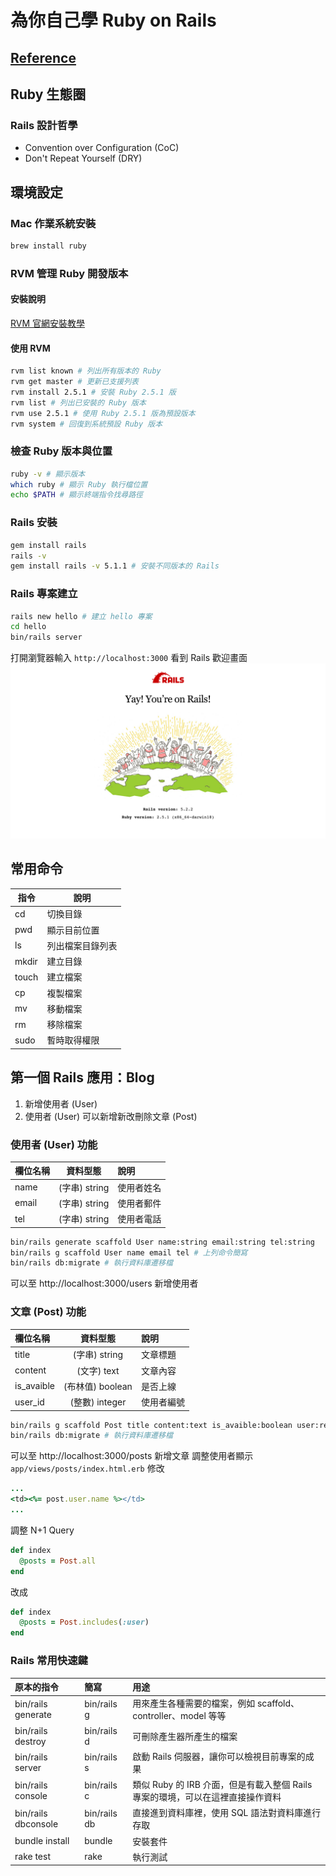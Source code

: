 # 為你自己學 Ruby on Rails
## [Reference](https://railsbook.tw/)

## Ruby 生態圈
### Rails 設計哲學
* Convention over Configuration (CoC)
* Don't Repeat Yourself (DRY)

## 環境設定
### Mac 作業系統安裝
```bash
brew install ruby
```

### RVM 管理 Ruby 開發版本
#### 安裝說明
[RVM 官網安裝教學](https://rvm.io/)

#### 使用 RVM
```bash
rvm list known # 列出所有版本的 Ruby
rvm get master # 更新已支援列表
rvm install 2.5.1 # 安裝 Ruby 2.5.1 版
rvm list # 列出已安裝的 Ruby 版本
rvm use 2.5.1 # 使用 Ruby 2.5.1 版為預設版本
rvm system # 回復到系統預設 Ruby 版本
```

### 檢查 Ruby 版本與位置
```bash
ruby -v # 顯示版本
which ruby # 顯示 Ruby 執行檔位置
echo $PATH # 顯示終端指令找尋路徑
```

### Rails 安裝
```bash
gem install rails
rails -v
gem install rails -v 5.1.1 # 安裝不同版本的 Rails
```

### Rails 專案建立
```bash
rails new hello # 建立 hello 專案
cd hello
bin/rails server
```
打開瀏覽器輸入 `http://localhost:3000` 看到 Rails 歡迎畫面
![Welcome Rails](./images/localhost_3000_.png)

## 常用命令
| 指令 | 說明 |
| --- | --- |
| cd | 切換目錄 |
| pwd | 顯示目前位置 |
| ls | 列出檔案目錄列表 |
| mkdir | 建立目錄 |
| touch | 建立檔案 |
| cp | 複製檔案 |
| mv | 移動檔案 |
| rm | 移除檔案 |
| sudo | 暫時取得權限 |

## 第一個 Rails 應用：Blog
1. 新增使用者 (User)
2. 使用者 (User) 可以新增新改刪除文章 (Post)

### 使用者 (User) 功能
| 欄位名稱 | 資料型態 | 說明 |
| :--- | :---: | :--- |
| name | (字串) string | 使用者姓名 |
| email | (字串) string | 使用者郵件 |
| tel | (字串) string | 使用者電話 |

```bash
bin/rails generate scaffold User name:string email:string tel:string
bin/rails g scaffold User name email tel # 上列命令簡寫
bin/rails db:migrate # 執行資料庫遷移檔
```
可以至 http://localhost:3000/users 新增使用者

### 文章 (Post) 功能
| 欄位名稱 | 資料型態 | 說明 |
| :--- | :---: | :--- |
| title | (字串) string | 文章標題 |
| content | (文字) text | 文章內容 |
| is_avaible | (布林值) boolean | 是否上線 |
| user_id | (整數) integer | 使用者編號 |

```bash
bin/rails g scaffold Post title content:text is_avaible:boolean user:references
bin/rails db:migrate # 執行資料庫遷移檔
```

可以至 http://localhost:3000/posts 新增文章
調整使用者顯示 `app/views/posts/index.html.erb` 修改
```ruby
...
<td><%= post.user.name %></td>
...
```

調整 N+1 Query
```ruby
def index
  @posts = Post.all
end
```
改成
```ruby
def index
  @posts = Post.includes(:user)
end
```

### Rails 常用快速鍵
| 原本的指令 | 簡寫 | 用途 |
| :--- | :--- | :--- |
| bin/rails generate | bin/rails g | 用來產生各種需要的檔案，例如 scaffold、controller、model 等等
| bin/rails destroy | bin/rails d | 可刪除產生器所產生的檔案
| bin/rails server | bin/rails s | 啟動 Rails 伺服器，讓你可以檢視目前專案的成果
| bin/rails console | bin/rails c | 類似 Ruby 的 IRB 介面，但是有載入整個 Rails 專案的環境，可以在這裡直接操作資料
| bin/rails dbconsole | bin/rails db | 直接進到資料庫裡，使用 SQL 語法對資料庫進行存取
| bundle install | bundle | 安裝套件
| rake test | rake | 執行測試
